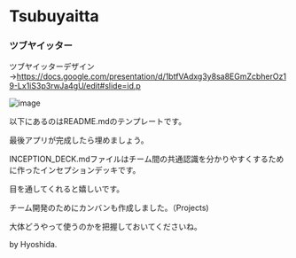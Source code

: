 # Tsubuyaitta
### ツブヤイッター
ツブヤイッターデザイン
→https://docs.google.com/presentation/d/1btfVAdxg3y8sa8EGmZcbherOz19-Lx1iS3p3rwJa4gU/edit#slide=id.p

![image](https://github.com/s1f10210356/Tsubuyaitta/blob/mainbranch/Tree.png?raw=true)


以下にあるのはREADME.mdのテンプレートです。

最後アプリが完成したら埋めましょう。

INCEPTION_DECK.mdファイルはチーム間の共通認識を分かりやすくするために作ったインセプションデッキです。

目を通してくれると嬉しいです。

チーム開発のためにカンバンも作成しました。（Projects)

大体どうやって使うのかを把握しておいてくださいね。

by Hyoshida.
